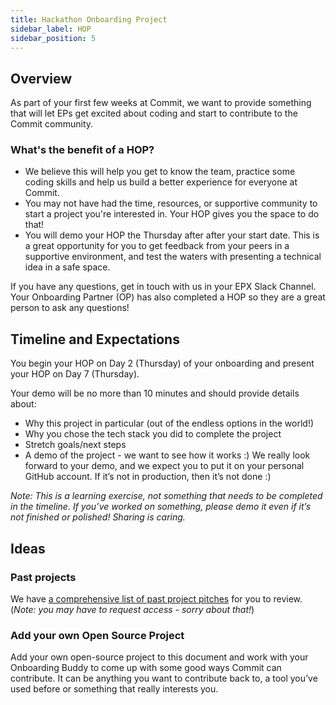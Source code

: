 ```yaml
---
title: Hackathon Onboarding Project
sidebar_label: HOP
sidebar_position: 5
---
```


## Overview

As part of your first few weeks at Commit, we want to provide something that will let EPs get excited about coding and start to contribute to the Commit community.

### What's the benefit of a HOP?
- We believe this will help you get to know the team, practice some coding skills and help us build a better experience for everyone at Commit. 
- You may not have had the time, resources, or supportive community to start a project you're interested in. Your HOP gives you the space to do that!
- You will demo your HOP the Thursday after after your start date. This is a great opportunity for you to get feedback from your peers in a supportive environment, and test the waters with presenting a technical idea in a safe space.

If you have any questions, get in touch with us in your EPX Slack Channel. Your Onboarding Partner (OP) has also completed a HOP so they are a great person to ask any questions!

## Timeline and Expectations

You begin your HOP on Day 2 (Thursday) of your onboarding and present your HOP on Day 7 (Thursday).


Your demo will be no more than 10 minutes and should provide details about:

- Why this project in particular (out of the endless options in the world!)
- Why you chose the tech stack you did to complete the project
- Stretch goals/next steps
- A demo of the project - we want to see how it works :) 
We really look forward to your demo, and we expect you to put it on your personal GitHub account. If it’s not in production, then it’s not done :)

*Note: This is a learning exercise, not something that needs to be completed in the timeline. If you’ve worked on something, please demo it even if it’s not finished or polished! Sharing is caring.*

## Ideas

### Past projects

We have [a comprehensive list of past project pitches](https://drive.google.com/drive/u/1/folders/1xPY1nQUeTTlN_lfIDQwrYVde4zQx8_vf) for you to review. (*Note: you may have to request access - sorry about that!*)

### Add your own Open Source Project

Add your own open-source project to this document and work with your Onboarding Buddy to come up with some good ways Commit can contribute. It can be anything you want to contribute back to, a tool you’ve used before or something that really interests you.

